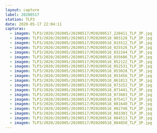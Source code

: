 ```yaml
---
layout: capture
label: 20200517
station: TLP3
date: 2020-05-17 22:04:11
capturas:
  - imagem: TLP3/2020/202005/20200517/M20200517_220411_TLP_3P.jpg
  - imagem: TLP3/2020/202005/20200517/M20200518_003128_TLP_3P.jpg
  - imagem: TLP3/2020/202005/20200517/M20200518_015512_TLP_3P.jpg
  - imagem: TLP3/2020/202005/20200517/M20200518_025526_TLP_3P.jpg
  - imagem: TLP3/2020/202005/20200517/M20200518_032244_TLP_3P.jpg
  - imagem: TLP3/2020/202005/20200517/M20200518_035606_TLP_3P.jpg
  - imagem: TLP3/2020/202005/20200517/M20200518_052122_TLP_3P.jpg
  - imagem: TLP3/2020/202005/20200517/M20200518_052531_TLP_3P.jpg
  - imagem: TLP3/2020/202005/20200517/M20200518_053028_TLP_3P.jpg
  - imagem: TLP3/2020/202005/20200517/M20200518_053456_TLP_3P.jpg
  - imagem: TLP3/2020/202005/20200517/M20200518_061813_TLP_3P.jpg
  - imagem: TLP3/2020/202005/20200517/M20200518_073252_TLP_3P.jpg
  - imagem: TLP3/2020/202005/20200517/M20200518_073441_TLP_3P.jpg
  - imagem: TLP3/2020/202005/20200517/M20200518_073603_TLP_3P.jpg
  - imagem: TLP3/2020/202005/20200517/M20200518_075417_TLP_3P.jpg
  - imagem: TLP3/2020/202005/20200517/M20200518_081640_TLP_3P.jpg
  - imagem: TLP3/2020/202005/20200517/M20200518_082748_TLP_3P.jpg
  - imagem: TLP3/2020/202005/20200517/M20200518_083303_TLP_3P.jpg
  - imagem: TLP3/2020/202005/20200517/M20200518_084513_TLP_3P.jpg
  - imagem: TLP3/2020/202005/20200517/M20200518_084850_TLP_3P.jpg
---
```

